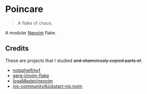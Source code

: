 # Poincare

> A flake of chaos.

A modular [Neovim](https://github.com/neovim/neovim) flake.

## Credits

These are projects that I studied ~~and shamelessly copied parts of~~.

- [notashelf/nvf](https://github.com/notashelf/nvf)
- [gerg-l/nvim-flake](https://github.com/Gerg-L/nvim-flake/blob/master/flake.nix)
- [IogaMaster/neovim](https://github.com/IogaMaster/neovim)
- [nix-community/kickstart-nix.nvim](https://github.com/nix-community/kickstart-nix.nvim)
